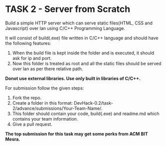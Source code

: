 # TASK 2 - Server from Scratch

Build a simple HTTP server which can serve static files(HTML, CSS and Javascript) over lan using C/C++ Programming Language.

It will consist of build(.exe) file written in C/C++ language and should have the following features:

1. When the build file is kept inside the folder and is executed, it should ask for ip and port.
2. Now this folder is treated as root and all the static files should be served over lan as per there relative path.
 
<b>Donot use external libraries. Use only built in libraries of C/C++.</b>

For submission follow the given steps:
1. Fork the repo.
2. Create a folder in this format: DevHack-0.2/task-2/advance/submissions/Your-Team-Name/.
3. This folder should contain your code, build(.exe) and readme.md which contains your team information.
4. Give a pull request.

<b>The top submission for this task may get some perks from ACM BIT Mesra.</b>
